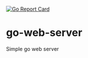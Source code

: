 [![Go Report Card](https://goreportcard.com/badge/github.com/mbarbita/go-web-server)](https://goreportcard.com/report/github.com/mbarbita/go-web-server)

# go-web-server
Simple go web server
